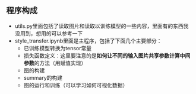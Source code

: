 ## 程序构成

 * utils.py里面包括了读取图片和读取以训练模型的一些内容，里面有的东西我没用到，想用的可以参考一下
 * style_transfer.ipynb里面是主程序，包括了下面几个主要部分：
   - 已训练模型转换为tensor常量
   - 损失函数定义：这里要注意的是**如何让不同的输入图片共享参数计算中间参数**的方法（用赋值实现）
   - 图的构建
   - summary的构建
   - 图的运行和训练（可以学习如何可视化数据）
   
 
